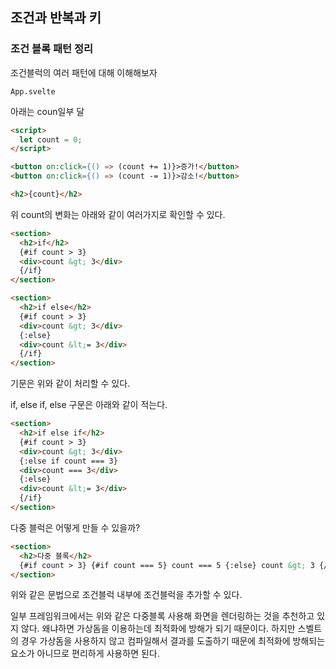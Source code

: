﻿## 조건과 반복과 키

### 조건 블록 패턴 정리

조건블럭의 여러 패턴에 대해 이해해보자

`App.svelte`

아래는 coun일부 달

```html
<script>
  let count = 0;
</script>

<button on:click={() => (count += 1)}>증가!</button>
<button on:click={() => (count -= 1)}>감소!</button>

<h2>{count}</h2>
```

위 count의 변화는 아래와 같이 여러가지로 확인할 수 있다.

```html
<section>
  <h2>if</h2>
  {#if count > 3}
  <div>count &gt; 3</div>
  {/if}
</section>

<section>
  <h2>if else</h2>
  {#if count > 3}
  <div>count &gt; 3</div>
  {:else}
  <div>count &lt;= 3</div>
  {/if}
</section>
```

기문은 위와 같이 처리할 수 있다.

if, else if, else 구문은 아래와 같이 적는다.

```html
<section>
  <h2>if else if</h2>
  {#if count > 3}
  <div>count &gt; 3</div>
  {:else if count === 3}
  <div>count === 3</div>
  {:else}
  <div>count &lt;= 3</div>
  {/if}
</section>
```

다중 블럭은 어떻게 만들 수 있을까?

```html
<section>
  <h2>다중 블록</h2>
  {#if count > 3} {#if count === 5} count === 5 {:else} count &gt; 3 {/if} {/if}
</section>
```

위와 같은 문법으로 조건블럭 내부에 조건블럭을 추가할 수 있다.

일부 프레임워크에서는 위와 같은 다중블록 사용해 화면을 렌더링하는 것을 추천하고 있지 않다. 왜냐하면 가상돔을 이용하는데 최적화에 방해가 되기 때문이다. 하지만 스벨트의 경우 가상돔을 사용하지 않고 컴파일해서 결과를 도출하기 때문에 최적화에 방해되는 요소가 아니므로 편리하게 사용하면 된다.
